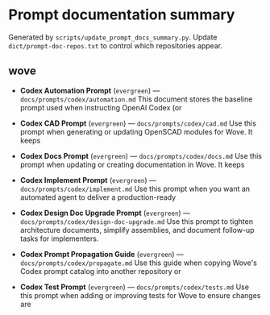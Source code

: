 # Prompt documentation summary

Generated by `scripts/update_prompt_docs_summary.py`.
Update `dict/prompt-doc-repos.txt` to control which repositories appear.

## wove

- **Codex Automation Prompt** (`evergreen`) — `docs/prompts/codex/automation.md`
  This document stores the baseline prompt used when instructing OpenAI Codex (or

- **Codex CAD Prompt** (`evergreen`) — `docs/prompts/codex/cad.md`
  Use this prompt when generating or updating OpenSCAD modules for Wove. It keeps

- **Codex Docs Prompt** (`evergreen`) — `docs/prompts/codex/docs.md`
  Use this prompt when updating or creating documentation in Wove. It keeps

- **Codex Implement Prompt** (`evergreen`) — `docs/prompts/codex/implement.md`
  Use this prompt when you want an automated agent to deliver a production-ready

- **Codex Design Doc Upgrade Prompt** (`evergreen`) — `docs/prompts/codex/design-doc-upgrade.md`
  Use this prompt to tighten architecture documents, simplify assemblies, and
  document follow-up tasks for implementers.

- **Codex Prompt Propagation Guide** (`evergreen`) — `docs/prompts/codex/propagate.md`
  Use this guide when copying Wove's Codex prompt catalog into another repository or

- **Codex Test Prompt** (`evergreen`) — `docs/prompts/codex/tests.md`
  Use this prompt when adding or improving tests for Wove to ensure changes are
